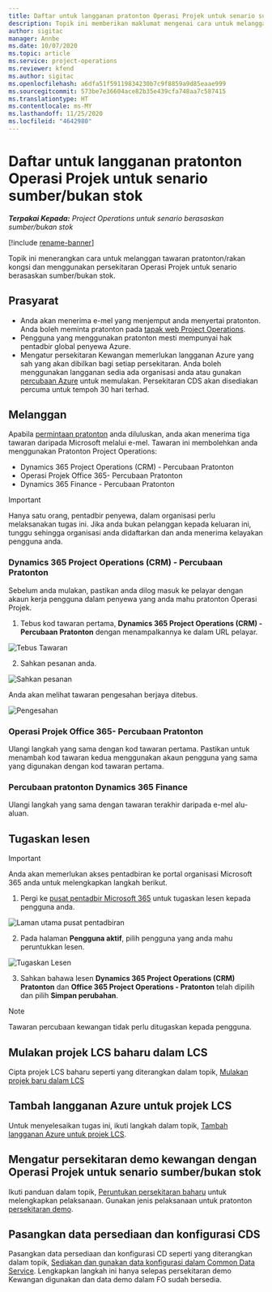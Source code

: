 ```yaml
---
title: Daftar untuk langganan pratonton Operasi Projek untuk senario sumber/bukan stok
description: Topik ini memberikan maklumat mengenai cara untuk melanggan dan menggunakan Operasi Projek untuk senario berasaskan sumber/bukan stok.
author: sigitac
manager: Annbe
ms.date: 10/07/2020
ms.topic: article
ms.service: project-operations
ms.reviewer: kfend
ms.author: sigitac
ms.openlocfilehash: a6dfa51f59119834230b7c9f8859a9d85eaae999
ms.sourcegitcommit: 573be7e36604ace82b35e439cfa748aa7c587415
ms.translationtype: HT
ms.contentlocale: ms-MY
ms.lasthandoff: 11/25/2020
ms.locfileid: "4642980"
---
```

# <a name="sign-up-for-project-operations-preview-subscriptions-for-resource-non-stocked-scenarios"></a>Daftar untuk langganan pratonton Operasi Projek untuk senario sumber/bukan stok

_**Terpakai Kepada:** Project Operations untuk senario berasaskan sumber/bukan stok_

[!include [rename-banner](~/includes/cc-data-platform-banner.md)]

Topik ini menerangkan cara untuk melanggan tawaran pratonton/rakan kongsi dan menggunakan persekitaran Operasi Projek untuk senario berasaskan sumber/bukan stok.

## <a name="prerequisites"></a>Prasyarat

- Anda akan menerima e-mel yang menjemput anda menyertai pratonton. Anda boleh meminta pratonton pada [tapak web Project Operations](https://dynamics.microsoft.com/en-us/project-operations/overview/).
- Pengguna yang menggunakan pratonton mesti mempunyai hak pentadbir global penyewa Azure.
- Mengatur persekitaran Kewangan memerlukan langganan Azure yang sah yang akan dibilkan bagi setiap persekitaran. Anda boleh menggunakan langganan sedia ada organisasi anda atau gunakan [percubaan Azure](https://azure.microsoft.com/en-us/free/) untuk memulakan. Persekitaran CDS akan disediakan percuma untuk tempoh 30 hari terhad.

## <a name="subscribe"></a>Melanggan

Apabila [permintaan pratonton](https://forms.office.com/FormsPro/Pages/ResponsePage.aspx?id=v4j5cvGGr0GRqy180BHbR56j8lZs0FdAvwT75_WNFyxUMkRDV1NYQU5TNjE2VjhKOVBUNVg2R0s1NC4u) anda diluluskan, anda akan menerima tiga tawaran daripada Microsoft melalui e-mel. Tawaran ini membolehkan anda menggunakan Pratonton Project Operations:

- Dynamics 365 Project Operations (CRM) - Percubaan Pratonton
- Operasi Projek Office 365- Percubaan Pratonton
- Dynamics 365 Finance - Percubaan Pratonton

> [!IMPORTANT]
> Hanya satu orang, pentadbir penyewa, dalam organisasi perlu melaksanakan tugas ini. Jika anda bukan pelanggan kepada keluaran ini, tunggu sehingga organisasi anda didaftarkan dan anda menerima kelayakan pengguna anda.

### <a name="dynamics-365-project-operations-crm---preview-trial"></a>Dynamics 365 Project Operations (CRM) - Percubaan Pratonton 

Sebelum anda mulakan, pastikan anda dilog masuk ke pelayar dengan akaun kerja pengguna dalam penyewa yang anda mahu pratonton Operasi Projek.

1. Tebus kod tawaran pertama, **Dynamics 365 Project Operations (CRM) - Percubaan Pratonton** dengan menampalkannya ke dalam URL pelayar.

![Tebus Tawaran](./media/16RedeemFirstOfferNew.png)

2. Sahkan pesanan anda.

![Sahkan pesanan](./media/17ConfirmOrderNew.png)

Anda akan melihat tawaran pengesahan berjaya ditebus.

![Pengesahan](./media/18OrderConfirmationNew.png)

### <a name="office-365-project-operations---preview-trial"></a>Operasi Projek Office 365- Percubaan Pratonton

Ulangi langkah yang sama dengan kod tawaran pertama. Pastikan untuk menambah kod tawaran kedua menggunakan akaun pengguna yang sama yang digunakan dengan kod tawaran pertama.

### <a name="dynamics-365-finance-preview-trial"></a>Percubaan pratonton Dynamics 365 Finance

Ulangi langkah yang sama dengan tawaran terakhir daripada e-mel alu-aluan.

## <a name="assign-licenses"></a>Tugaskan lesen

> [!IMPORTANT]
> Anda akan memerlukan akses pentadbiran ke portal organisasi Microsoft 365 anda untuk melengkapkan langkah berikut.

1. Pergi ke [pusat pentadbir Microsoft 365](https://portal.office.com/) untuk tugaskan lesen kepada pengguna anda.

![Laman utama pusat pentadbiran](./media/14AdminPortal.png)

2. Pada halaman **Pengguna aktif**, pilih pengguna yang anda mahu peruntukkan lesen.

![Tugaskan Lesen](./media/15AssignLicenses.png)

3. Sahkan bahawa lesen **Dynamics 365 Project Operations (CRM) Pratonton** dan **Office 365 Project Operations - Pratonton** telah dipilih dan pilih **Simpan perubahan**.

> [!NOTE]
> Tawaran percubaan kewangan tidak perlu ditugaskan kepada pengguna.

## <a name="start-a-new-project-in-lcs"></a>Mulakan projek LCS baharu dalam LCS

Cipta projek LCS baharu seperti yang diterangkan dalam topik, [Mulakan projek baru dalam LCS](create-lcs-project.md)

## <a name="add-an-azure-subscription-to-an-lcs-project"></a>Tambah langganan Azure untuk projek LCS

Untuk menyelesaikan tugas ini, ikuti langkah dalam topik, [Tambah langganan Azure untuk projek LCS](resource-add-azure-subscription-lcs-project.md).

## <a name="deploy-finance-demo-environment-with-project-operations-for-resourcenon-stocked-scenarios"></a>Mengatur persekitaran demo kewangan dengan Operasi Projek untuk senario sumber/bukan stok

Ikuti panduan dalam topik, [Peruntukan persekitaran baharu](resource-provision-new-environment.md) untuk melengkapkan pelaksanaan. Gunakan jenis pelaksanaan untuk pratonton [persekitaran demo](https://docs.microsoft.com/dynamics365/fin-ops-core/dev-itpro/deployment/deploy-demo-environment). 

## <a name="install-cds-setup-and-configuration-data"></a>Pasangkan data persediaan dan konfigurasi CDS

Pasangkan data persediaan dan konfigurasi CD seperti yang diterangkan dalam topik, [Sediakan dan gunakan data konfigurasi dalam Common Data Service](resource-apply-pro-setup-config-data.md).
Lengkapkan langkah ini hanya selepas persekitaran demo Kewangan digunakan dan data demo dalam FO sudah bersedia.
